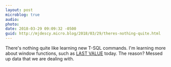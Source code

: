 ```yaml
---
layout: post
microblog: true
audio: 
photo: 
date: 2018-03-29 09:09:32 -0500
guid: http://mjdescy.micro.blog/2018/03/29/theres-nothing-quite.html
---
```

There's nothing quite like learning new T-SQL commands. I'm learning more about window functions, such as [LAST VALUE](https://docs.microsoft.com/en-us/sql/t-sql/functions/last-value-transact-sql) today. The reason? Messed up data that we are dealing with.
